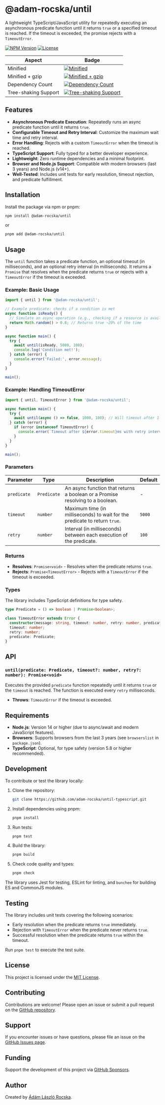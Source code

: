 # @adam-rocska/until

A lightweight TypeScript/JavaScript utility for repeatedly executing an asynchronous predicate function until it returns `true` or a specified timeout is reached. If the timeout is exceeded, the promise rejects with a `TimeoutError`.

[![NPM Version](https://img.shields.io/npm/v/@adam-rocska/until.svg)](https://www.npmjs.com/package/@adam-rocska/until)
[![License](https://img.shields.io/npm/l/@adam-rocska/until)](https://github.com/adam-rocska/until-typescript/blob/master/LICENSE)

| Aspect               | Badge                                                                                                                                           |
| -------------------- | ----------------------------------------------------------------------------------------------------------------------------------------------- |
| Minified             | [![Minified](https://badgen.net/bundlephobia/min/@adam-rocska/until)](https://bundlephobia.com/package/@adam-rocska/until)                      |
| Minified + gzip      | [![Minified + gzip](https://badgen.net/bundlephobia/minzip/@adam-rocska/until)](https://bundlephobia.com/package/@adam-rocska/until)            |
| Dependency Count     | [![Dependency Count](https://badgen.net/bundlephobia/dependency-count/@adam-rocska/until)](https://bundlephobia.com/package/@adam-rocska/until) |
| Tree-shaking Support | [![Tree-shaking Support](https://badgen.net/bundlephobia/tree-shaking/@adam-rocska/until)](https://bundlephobia.com/package/@adam-rocska/until) |

## Features

- **Asynchronous Predicate Execution**: Repeatedly runs an async predicate function until it returns `true`.
- **Configurable Timeout and Retry Interval**: Customize the maximum wait time and retry interval.
- **Error Handling**: Rejects with a custom `TimeoutError` when the timeout is reached.
- **TypeScript Support**: Fully typed for a better developer experience.
- **Lightweight**: Zero runtime dependencies and a minimal footprint.
- **Browser and Node.js Support**: Compatible with modern browsers (last 3 years) and Node.js (v14+).
- **Well-Tested**: Includes unit tests for early resolution, timeout rejection, and predicate fulfillment.

## Installation

Install the package via npm or pnpm:

```bash
npm install @adam-rocska/until
```

or

```bash
pnpm add @adam-rocska/until
```

## Usage

The `until` function takes a predicate function, an optional timeout (in milliseconds), and an optional retry interval (in milliseconds). It returns a `Promise` that resolves when the predicate returns `true` or rejects with a `TimeoutError` if the timeout is exceeded.

### Example: Basic Usage

```javascript
import { until } from '@adam-rocska/until';

// Example predicate: checks if a condition is met
async function isReady() {
  // Simulate an async operation (e.g., checking if a resource is available)
  return Math.random() > 0.8; // Returns true ~20% of the time
}

async function main() {
  try {
    await until(isReady, 5000, 100);
    console.log('Condition met!');
  } catch (error) {
    console.error('Failed:', error.message);
  }
}

main();
```

### Example: Handling TimeoutError

```javascript
import { until, TimeoutError } from '@adam-rocska/until';

async function main() {
  try {
    await until(async () => false, 1000, 100); // Will timeout after 1 second
  } catch (error) {
    if (error instanceof TimeoutError) {
      console.error(`Timeout after ${error.timeout}ms with retry interval ${error.retry}ms`);
    }
  }
}

main();
```

### Parameters

| Parameter   | Type        | Description                                                                   | Default |
| ----------- | ----------- | ----------------------------------------------------------------------------- | ------- |
| `predicate` | `Predicate` | An async function that returns a boolean or a Promise resolving to a boolean. | -       |
| `timeout`   | `number`    | Maximum time (in milliseconds) to wait for the predicate to return `true`.    | `5000`  |
| `retry`     | `number`    | Interval (in milliseconds) between each execution of the predicate.           | `100`   |

### Returns

- **Resolves**: `Promise<void>` - Resolves when the predicate returns `true`.
- **Rejects**: `Promise<TimeoutError>` - Rejects with a `TimeoutError` if the timeout is exceeded.

### Types

The library includes TypeScript definitions for type safety.

```typescript
type Predicate = () => boolean | Promise<boolean>;

class TimeoutError extends Error {
  constructor(message: string, timeout: number, retry: number, predicate: Predicate);
  timeout: number;
  retry: number;
  predicate: Predicate;
}
```

## API

### `until(predicate: Predicate, timeout?: number, retry?: number): Promise<void>`

Executes the provided `predicate` function repeatedly until it returns `true` or the `timeout` is reached. The function is executed every `retry` milliseconds.

- **Throws**: `TimeoutError` if the timeout is exceeded.

## Requirements

- **Node.js**: Version 14 or higher (due to async/await and modern JavaScript features).
- **Browsers**: Supports browsers from the last 3 years (see `browserslist` in `package.json`).
- **TypeScript**: Optional, for type safety (version 5.8 or higher recommended).

## Development

To contribute or test the library locally:

1. Clone the repository:

   ```bash
   git clone https://github.com/adam-rocska/until-typescript.git
   ```

2. Install dependencies using pnpm:

   ```bash
   pnpm install
   ```

3. Run tests:

   ```bash
   pnpm test
   ```

4. Build the library:

   ```bash
   pnpm build
   ```

5. Check code quality and types:

   ```bash
   pnpm check
   ```

The library uses Jest for testing, ESLint for linting, and `bunchee` for building ES and CommonJS modules.

## Testing

The library includes unit tests covering the following scenarios:

- Early resolution when the predicate returns `true` immediately.
- Rejection with `TimeoutError` when the predicate never returns `true`.
- Successful resolution when the predicate returns `true` within the timeout.

Run `pnpm test` to execute the test suite.

## License

This project is licensed under the [MIT License](LICENSE).

## Contributing

Contributions are welcome! Please open an issue or submit a pull request on the [GitHub repository](https://github.com/adam-rocska/until-typescript).

## Support

If you encounter issues or have questions, please file an issue on the [GitHub Issues page](https://github.com/adam-rocska/until-typescript/issues).

## Funding

Support the development of this project via [GitHub Sponsors](https://github.com/sponsors/adam-rocska).

## Author

Created by [Ádám László Rocska](https://adam-rocska.github.io).
